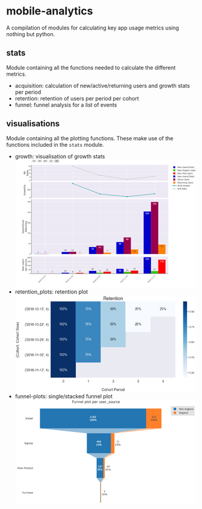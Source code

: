 # mobile-analytics
A compilation of modules for calculating key app usage metrics using nothing but python.
 
## stats
Module containing all the functions needed to calculate the different metrics.
* acquisition: calculation of new/active/returning users and growth stats per period
* retention: retention of users per period per cohort
* funnel: funnel analysis for a list of events

## visualisations
Module containing all the plotting functions. These make use of the functions included in the `stats` module.
* growth: visualisation of growth stats <img src="/static/growth.png" alt="">
* retention_plots: retention plot <img src="/static/retention.png" alt="">
* funnel-plots: single/stacked funnel plot <img src="/static/funnel.png" alt="">

